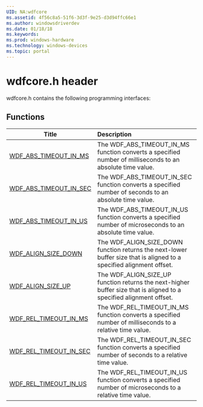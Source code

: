```yaml
---
UID: NA:wdfcore
ms.assetid: 4f56c8a5-51f6-3d3f-9e25-d3d94ffc66e1
ms.author: windowsdriverdev
ms.date: 01/18/18
ms.keywords: 
ms.prod: windows-hardware
ms.technology: windows-devices
ms.topic: portal
---
```


# wdfcore.h header



wdfcore.h contains the following programming interfaces:





## Functions
| Title | Description |
| ---- |:---- |
| [WDF_ABS_TIMEOUT_IN_MS](nf-wdfcore-wdf_abs_timeout_in_ms.md) | The WDF_ABS_TIMEOUT_IN_MS function converts a specified number of milliseconds to an absolute time value. |
| [WDF_ABS_TIMEOUT_IN_SEC](nf-wdfcore-wdf_abs_timeout_in_sec.md) | The WDF_ABS_TIMEOUT_IN_SEC function converts a specified number of seconds to an absolute time value. |
| [WDF_ABS_TIMEOUT_IN_US](nf-wdfcore-wdf_abs_timeout_in_us.md) | The WDF_ABS_TIMEOUT_IN_US function converts a specified number of microseconds to an absolute time value. |
| [WDF_ALIGN_SIZE_DOWN](nf-wdfcore-wdf_align_size_down.md) | The WDF_ALIGN_SIZE_DOWN function returns the next-lower buffer size that is aligned to a specified alignment offset. |
| [WDF_ALIGN_SIZE_UP](nf-wdfcore-wdf_align_size_up.md) | The WDF_ALIGN_SIZE_UP function returns the next-higher buffer size that is aligned to a specified alignment offset. |
| [WDF_REL_TIMEOUT_IN_MS](nf-wdfcore-wdf_rel_timeout_in_ms.md) | The WDF_REL_TIMEOUT_IN_MS function converts a specified number of milliseconds to a relative time value. |
| [WDF_REL_TIMEOUT_IN_SEC](nf-wdfcore-wdf_rel_timeout_in_sec.md) | The WDF_REL_TIMEOUT_IN_SEC function converts a specified number of seconds to a relative time value. |
| [WDF_REL_TIMEOUT_IN_US](nf-wdfcore-wdf_rel_timeout_in_us.md) | The WDF_REL_TIMEOUT_IN_US function converts a specified number of microseconds to a relative time value. |